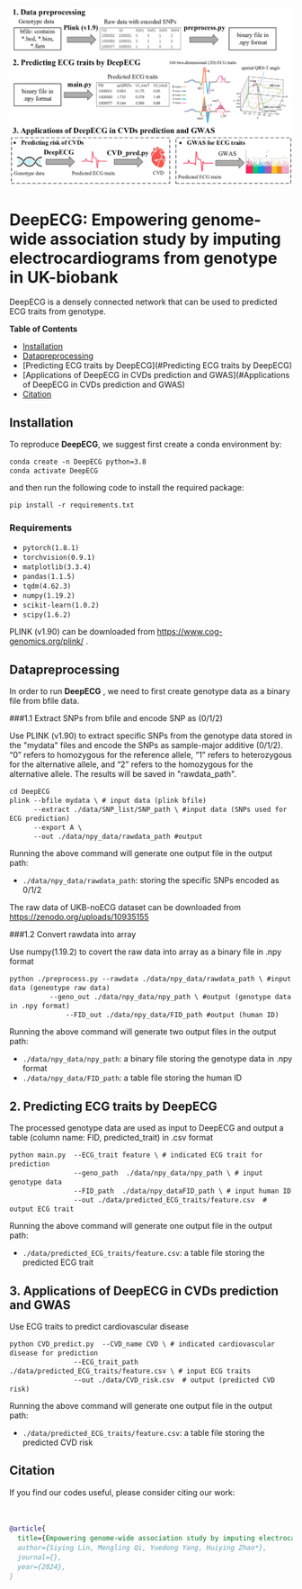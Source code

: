 ![](figures/Pipeline.png)

# DeepECG: Empowering genome-wide association study by imputing electrocardiograms from genotype in UK-biobank 
DeepECG is a densely connected network that can be used to predicted ECG traits from genotype.

**Table of Contents**

* [Installation](#Installation)
* [Datapreprocessing](#Datapreprocessing)
* [Predicting ECG traits by DeepECG](#Predicting ECG traits by DeepECG)
* [Applications of DeepECG in CVDs prediction and GWAS](#Applications of DeepECG in CVDs prediction and GWAS)
* [Citation](#Citation)

## Installation

To reproduce **DeepECG**, we suggest first create a conda environment by:

~~~shell
conda create -n DeepECG python=3.8
conda activate DeepECG
~~~

and then run the following code to install the required package:

~~~shell
pip install -r requirements.txt
~~~
### Requirements
- `pytorch(1.8.1)`
- `torchvision(0.9.1)`
- `matplotlib(3.3.4)`
- `pandas(1.1.5)`
- `tqdm(4.62.3)`
- `numpy(1.19.2)`
- `scikit-learn(1.0.2)`
- `scipy(1.6.2)`

PLINK (v1.90) can be downloaded from  https://www.cog-genomics.org/plink/ .

## Datapreprocessing

In order to run **DeepECG** , we need to first create genotype data as a binary file from bfile data.

###1.1 Extract SNPs from bfile and encode SNP as (0/1/2)

Use PLINK (v1.90) to extract specific SNPs from the genotype data stored in the "mydata" files and encode the SNPs as sample-major additive (0/1/2). “0” refers to homozygous for the reference allele, “1” refers to heterozygous for the alternative allele, and “2” refers to the homozygous for the alternative allele. The results will be saved in "rawdata_path". 

```
cd DeepECG
plink --bfile mydata \ # input data (plink bfile)
	  --extract ./data/SNP_list/SNP_path \ #input data (SNPs used for ECG prediction)
	  --export A \
	  --out ./data/npy_data/rawdata_path #output
```
Running the above command will generate one output file in the output path:
- `./data/npy_data/rawdata_path`: storing the specific SNPs encoded as 0/1/2

The raw data of UKB-noECG dataset can be downloaded from https://zenodo.org/uploads/10935155

###1.2 Convert rawdata into array

Use numpy(1.19.2) to covert the raw data into array as a binary file in .npy format

```
python ./preprocess.py --rawdata ./data/npy_data/rawdata_path \ #input data (geneotype raw data)
	      --geno_out ./data/npy_data/npy_path \ #output (genotype data in .npy format)
              --FID_out ./data/npy_data/FID_path #output (human ID)
```
Running the above command will generate two output files in the output path:
- `./data/npy_data/npy_path`: a binary file storing the genotype data in .npy format
- `./data/npy_data/FID_path`: a table file storing the human ID

## 2. Predicting ECG traits by DeepECG

The processed genotype data are used as input to DeepECG and output a table (column name: FID, predicted_trait) in .csv format

```
python main.py  --ECG_trait feature \ # indicated ECG trait for prediction
                --geno_path  ./data/npy_data/npy_path \ # input genotype data
                --FID_path  ./data/npy_dataFID_path \ # input human ID
                --out ./data/predicted_ECG_traits/feature.csv  # output ECG trait
```
Running the above command will generate one output file in the output path:
- `./data/predicted_ECG_traits/feature.csv`: a table file storing the predicted ECG trait

## 3. Applications of DeepECG in CVDs prediction and GWAS

Use ECG traits to predict cardiovascular disease

```
python CVD_predict.py  --CVD_name CVD \ # indicated cardiovascular disease for prediction
                --ECG_trait_path  ./data/predicted_ECG_traits/feature.csv \ # input ECG traits
                --out ./data/CVD_risk.csv  # output (predicted CVD risk)
```
Running the above command will generate one output file in the output path:
- `./data/predicted_ECG_traits/feature.csv`: a table file storing the predicted CVD risk

## Citation

If you find our codes useful, please consider citing our work:

~~~bibtex


@article{
  title={Empowering genome-wide association study by imputing electrocardiograms from genotype in UK-biobank},
  author={Siying Lin, Mengling Qi, Yuedong Yang, Huiying Zhao*},
  journal={},
  year={2024},
}
~~~
